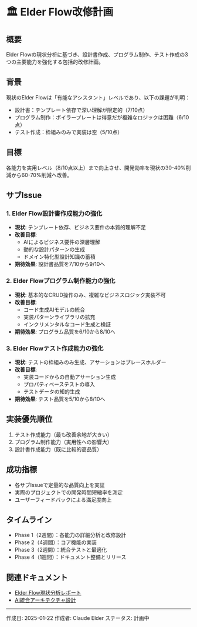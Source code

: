 # 🏛️ Elder Flow改修計画

## 概要
Elder Flowの現状分析に基づき、設計書作成、プログラム制作、テスト作成の3つの主要能力を強化する包括的改修計画。

## 背景
現状のElder Flowは「有能なアシスタント」レベルであり、以下の課題が判明：
- 設計書：テンプレート依存で深い理解が限定的（7/10点）
- プログラム制作：ボイラープレートは得意だが複雑なロジックは困難（6/10点）
- テスト作成：枠組みのみで実装は空（5/10点）

## 目標
各能力を実用レベル（8/10点以上）まで向上させ、開発効率を現状の30-40%削減から60-70%削減へ改善。

## サブIssue

### 1. Elder Flow設計書作成能力の強化
- **現状**: テンプレート依存、ビジネス要件の本質的理解不足
- **改善目標**: 
  - AIによるビジネス要件の深層理解
  - 動的な設計パターンの生成
  - ドメイン特化型設計知識の蓄積
- **期待効果**: 設計書品質を7/10から9/10へ

### 2. Elder Flowプログラム制作能力の強化
- **現状**: 基本的なCRUD操作のみ、複雑なビジネスロジック実装不可
- **改善目標**:
  - コード生成AIモデルの統合
  - 実装パターンライブラリの拡充
  - インクリメンタルなコード生成と検証
- **期待効果**: プログラム品質を6/10から8/10へ

### 3. Elder Flowテスト作成能力の強化
- **現状**: テストの枠組みのみ生成、アサーションはプレースホルダー
- **改善目標**:
  - 実装コードからの自動アサーション生成
  - プロパティベーステストの導入
  - テストデータの知的生成
- **期待効果**: テスト品質を5/10から8/10へ

## 実装優先順位
1. テスト作成能力（最も改善余地が大きい）
2. プログラム制作能力（実用性への影響大）
3. 設計書作成能力（既に比較的高品質）

## 成功指標
- 各サブIssueで定量的な品質向上を実証
- 実際のプロジェクトでの開発時間短縮率を測定
- ユーザーフィードバックによる満足度向上

## タイムライン
- Phase 1（2週間）：各能力の詳細分析と改修設計
- Phase 2（4週間）：コア機能の実装
- Phase 3（2週間）：統合テストと最適化
- Phase 4（1週間）：ドキュメント整備とリリース

## 関連ドキュメント
- [Elder Flow現状分析レポート](../reports/elder_flow_current_state_analysis.md)
- [AI統合アーキテクチャ設計](../technical/ai_integration_architecture.md)

---
作成日: 2025-01-22
作成者: Claude Elder
ステータス: 計画中